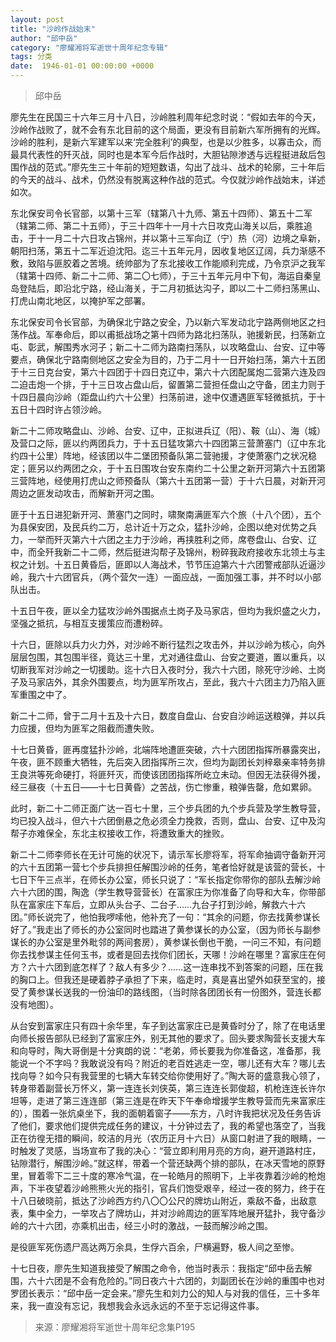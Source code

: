 ```yaml
---
layout: post
title: "沙岭作战始末"
author: "邱中岳"
category: "廖耀湘将军逝世十周年纪念专辑"
tags: 分类
date:  1946-01-01 00:00:00 +0000
---
```


> 邱中岳

廖先生在民国三十六年三月十八日，沙岭胜利周年纪念时说：“假如去年的今天，沙岭作战败了，就不会有东北目前的这个局面，更没有目前新六军所拥有的光辉。沙岭的胜利，是新六军建军以来‘完全胜利’的典型，也是以少胜多，以寡击众，而最具代表性的歼灭战，同时也是本军今后作战时，大胆钻隙渗透与远程挺进敌后包围作战的范式。”廖先生三十年前的短短数语，勾出了战斗、战术的轮廓，三十年后的今天的战斗、战术，仍然没有脱离这种作战的范式。今仅就沙岭作战始末，详述如次。

东北保安司令长官部，以第十三军（辖第八十九师、第五十四师）、第五十二军（辖第二师、第二十五师），于三十四年十一月十六日攻克山海关以后，乘胜追击，于十一月二十六日攻占锦州，并以第十三军向辽（宁）热（河）边境之阜新，朝阳扫荡，第五十二军近迫沈阳。迄三十五年元月，因收复地区辽阔，兵力渐感不敷，致陷与匪胶着之苦境。统帅部为了东北接收工作能顺利完成，乃令京沪之我军（辖第十四师、新二十二师、第二〇七师），于三十五年元月中下旬，海运自秦皇岛登陆后，即沿北宁路，经山海关，于二月初抵达沟子，即以二十二师扫荡黑山、打虎山南北地区，以掩护军之部署。

东北保安司令长官部，为确保北宁路之安全，乃以新六军发动北宁路两侧地区之扫荡作战。军奉命后，即以甫抵战场之第十四师为路北扫荡队，驰援新民，扫荡新立屯、彰武，解围秀水河子；新二十二师为路南扫荡队，以攻略盘山、台安、辽中等要点，确保北宁路南侧地区之安全为目的，乃于二月十一日开始扫荡，第六十五团于十三日克台安，第六十四团于十四日克辽中，第六十六团配属炮二营第六连及四二迫击炮一个排，于十三日攻占盘山后，留置第二营担任盘山之守备，团主力则于十四日晨向沙岭（距盘山约六十公里）扫荡前进，途中仅遭遇匪军轻微抵抗，于十五日十四时许占领沙岭。

新二十二师攻略盘山、沙岭、台安、辽中，正拟进兵辽（阳）、鞍（山）、海（城）及营口之际，匪以约两团兵力，于十五日猛攻第六十四团第三营萧塞门（辽中东北约四十公里）阵地，经该团以牛二堡团预备队第二营驰援，才使萧塞门之状况稳定；匪另以约两团之众，于十五日围攻台安东南约二十公里之新开河第六十五团第三营阵地，经使用打虎山之师预备队（第六十五团第一营）于十六日晨，对新开河周边之匪发动攻击，而解新开河之围。

匪于十五日进犯新开河、萧塞门之同时，啸聚南满匪军六个旅（十八个团），五个为县保安团，及民兵约二万，总计近十万之众，猛扑沙岭，企图以绝对优势之兵力，一举而歼灭第六十六团之主力于沙岭，再挟胜利之师，席卷盘山、台安、辽中，而全歼我新二十二师，然后挺进沟帮子及锦州，粉碎我政府接收东北领土与主权之计划。十五日黄昏后，匪即以人海战术，节节压迫第六十六团警戒部队近逼沙岭，我六十六团官兵，（两个营欠一连）一面应战，一面加强工事，并不时以小部队出击。

十五日午夜，匪以全力猛攻沙岭外围据点土岗子及马家店，但均为我炽盛之火力，坚强之抵抗，与相互支援策应而遭粉碎。

十六日，匪除以兵力火力外，对沙岭不断行猛烈之攻击外，并以沙岭为核心，向外层层包围，其包围半径，竟达三十里，尤对通往盘山、台安之要道，置以重兵，以切断我军对沙岭之一切援助。迄十六日入夜时分，我六十六团，除死守沙岭、土岗子及马家店外，其余外围要点，均为匪军所攻占，至此，我六十六团主力乃陷入匪军重围之中了。

新二十二师，曾于二月十五及十六日，数度自盘山、台安自沙岭运送粮弹，并以兵力应援，但均为匪军之阻截而遭失败。

十七日黄昏，匪再度猛扑沙岭，北端阵地遭匪突破，六十六团团指挥所暴露突出，午夜，匪不顾重大牺牲，先后突入团指挥所三次，但均为副团长刘梓皋亲率特务排王良洪等死命硬打，将匪歼灭，而使该团团指挥所屹立未动。但因无法获得外援，经三昼夜（十五日——十七日黄昏）之苦战，伤亡惨重，粮弹告罄，危如累卵。

此时，新二十二师正面广达一百七十里，三个步兵团的九个步兵营及学生教导营，均已投入战斗，但六十六团倒悬之危必须全力挽救，否则，盘山、台安、辽中及沟帮子亦难保全，东北主权接收工作，将遭致重大的挫败。

新二十二师李师长在无计可施的状况下，请示军长廖将军，将军命抽调守备新开河的六十五团第一营七个步兵排担任解围沙岭的任务，笔者恰好就是该营的营长，十七日下午三点半，在师长办公室，师长只说了：“军长指定你带你的部队去解沙岭六十六团的围，陶逸（学生教导营营长）在富家庄为你准备了向导和大车，你带部队在富家庄下车后，立即从头台子、二台子……九台子打到沙岭，解救六十六团。”师长说完了，他怕我啰嗦他，他补充了一句：“其余的问题，你去找黄参谋长好了。”我走出了师长的办公室同时也踏进了黄参谋长的办公室，（因为师长与副参谋长的办公室是里外毗邻的两间套房），黄参谋长倒也干脆，一问三不知，有问题你去找参谋主任何玉书，或者是回去找你们团长，天哪！沙岭在哪里？富家庄在何方？六十六团到底怎样了？敌人有多少？……这一连串找不到答案的问题，压在我的胸口上。但我还是硬着脖子承担了下来，临走时，真是喜出望外如获至宝的，接受了黄参谋长送我的一份油印的路线图，（当时除各团团长有一份图外，营连长都没有地图）。

从台安到富家庄只有四十余华里，车子到达富家庄已是黄昏时分了，除了在电话里向师长报告部队已经到了富家庄外，别无其他的要求了。回头要求陶营长支援大车和向导时，陶大哥倒是十分爽朗的说：“老弟，师长要我为你准备这，准备那，我能说一个不字吗？我敢说没有吗？附近的老百姓逃走一空，哪儿还有大车？哪儿去找向导？如今只有我营里的七辆大车转交给你使用好了。”陶大哥的盛意我心领了，转身带着副营长万怀义，第一连连长刘侠英，第三连连长郭俊超，机枪连连长许尔坦等，走进了第三连连部（第三连是在昨天下午奉命增援学生教导营而先来富家庄的），围着一张炕桌坐下，我的面朝着窗子——东方，八时许我把状况及任务告诉了他们，要求他们提供完成任务的建议，十分钟过去了，我的希望也落空了，当我正在彷徨无措的瞬间，皎洁的月光（农历正月十六日）从窗口射进了我的眼睛，一时触发了灵感，当场宣布了我的决心：“营立即利用月亮的方向，避开道路村庄，钻隙潜行，解围沙岭。”就这样，带着一个营还缺两个排的部队，在冰天雪地的原野里，冒着零下二三十度的寒冷气温，在一轮皓月的照明下，上半夜靠着沙岭的枪炮声，下半夜望着沙岭熊熊火光的指引，官兵们饱受艰辛，经过一夜的努力，终于在十八日破晓前，抵达了沙岭西方约八〇〇公尺的牌坊山附近，乘敌不备，出敌意表，集中全力，一举攻占了牌坊山，并对沙岭周边的匪军阵地展开猛扑，我守备沙岭的六十六团，亦乘机出击，经三小时的激战，一鼓而解沙岭之围。

是役匪军死伤遗尸高达两万余具，生俘六百余，尸横遍野，极人间之至惨。

十七日夜，廖先生知道我接受了解围之命令，他当时表示：我指定“邱中岳去解围，六十六团是不会有危险的。”同日夜六十六团的，刘副团长在沙岭的重围中也对罗团长表示：“邱中岳一定会来。”廖先生和刘力公的知人与对我的信任，三十多年来，我一直没有忘记，我想我会永远永远的不至于忘记得这件事。


> *<!-- 录入校对：佚名 -->*

> 来源：廖耀湘将军逝世十周年纪念集P195